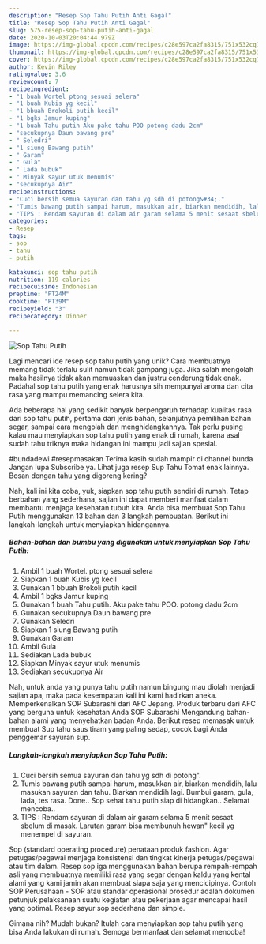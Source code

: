 ```yaml
---
description: "Resep Sop Tahu Putih Anti Gagal"
title: "Resep Sop Tahu Putih Anti Gagal"
slug: 575-resep-sop-tahu-putih-anti-gagal
date: 2020-10-03T20:04:44.979Z
image: https://img-global.cpcdn.com/recipes/c28e597ca2fa8315/751x532cq70/sop-tahu-putih-foto-resep-utama.jpg
thumbnail: https://img-global.cpcdn.com/recipes/c28e597ca2fa8315/751x532cq70/sop-tahu-putih-foto-resep-utama.jpg
cover: https://img-global.cpcdn.com/recipes/c28e597ca2fa8315/751x532cq70/sop-tahu-putih-foto-resep-utama.jpg
author: Kevin Riley
ratingvalue: 3.6
reviewcount: 7
recipeingredient:
- "1 buah Wortel ptong sesuai selera"
- "1 buah Kubis yg kecil"
- "1 bbuah Brokoli putih kecil"
- "1 bgks Jamur kuping"
- "1 buah Tahu putih Aku pake tahu POO potong dadu 2cm"
- "secukupnya Daun bawang pre"
- " Seledri"
- "1 siung Bawang putih"
- " Garam"
- " Gula"
- " Lada bubuk"
- " Minyak sayur utuk menumis"
- "secukupnya Air"
recipeinstructions:
- "Cuci bersih semua sayuran dan tahu yg sdh di potong&#34;."
- "Tumis bawang putih sampai harum, masukkan air, biarkan mendidih, lalu masukan sayuran dan tahu. Biarkan mendidih lagi. Bumbui garam, gula, lada, tes rasa. Done.. Sop sehat tahu putih siap di hidangkan.. Selamat mencoba.."
- "TIPS : Rendam sayuran di dalam air garam selama 5 menit sesaat sbelum di masak. Larutan garam bisa membunuh hewan&#34; kecil yg menempel di sayuran."
categories:
- Resep
tags:
- sop
- tahu
- putih

katakunci: sop tahu putih 
nutrition: 119 calories
recipecuisine: Indonesian
preptime: "PT24M"
cooktime: "PT39M"
recipeyield: "3"
recipecategory: Dinner

---
```



![Sop Tahu Putih](https://img-global.cpcdn.com/recipes/c28e597ca2fa8315/751x532cq70/sop-tahu-putih-foto-resep-utama.jpg)

Lagi mencari ide resep sop tahu putih yang unik? Cara membuatnya memang tidak terlalu sulit namun tidak gampang juga. Jika salah mengolah maka hasilnya tidak akan memuaskan dan justru cenderung tidak enak. Padahal sop tahu putih yang enak harusnya sih mempunyai aroma dan cita rasa yang mampu memancing selera kita.

Ada beberapa hal yang sedikit banyak berpengaruh terhadap kualitas rasa dari sop tahu putih, pertama dari jenis bahan, selanjutnya pemilihan bahan segar, sampai cara mengolah dan menghidangkannya. Tak perlu pusing kalau mau menyiapkan sop tahu putih yang enak di rumah, karena asal sudah tahu triknya maka hidangan ini mampu jadi sajian spesial.

#bundadewi #resepmasakan Terima kasih sudah mampir di channel bunda Jangan lupa Subscribe ya. Lihat juga resep Sup Tahu Tomat enak lainnya. Bosan dengan tahu yang digoreng kering?


Nah, kali ini kita coba, yuk, siapkan sop tahu putih sendiri di rumah. Tetap berbahan yang sederhana, sajian ini dapat memberi manfaat dalam membantu menjaga kesehatan tubuh kita. Anda bisa membuat Sop Tahu Putih menggunakan 13 bahan dan 3 langkah pembuatan. Berikut ini langkah-langkah untuk menyiapkan hidangannya.

<!--inarticleads1-->

##### Bahan-bahan dan bumbu yang digunakan untuk menyiapkan Sop Tahu Putih:

1. Ambil 1 buah Wortel. ptong sesuai selera
1. Siapkan 1 buah Kubis yg kecil
1. Gunakan 1 bbuah Brokoli putih kecil
1. Ambil 1 bgks Jamur kuping
1. Gunakan 1 buah Tahu putih. Aku pake tahu POO. potong dadu 2cm
1. Gunakan secukupnya Daun bawang pre
1. Gunakan  Seledri
1. Siapkan 1 siung Bawang putih
1. Gunakan  Garam
1. Ambil  Gula
1. Sediakan  Lada bubuk
1. Siapkan  Minyak sayur utuk menumis
1. Sediakan secukupnya Air


Nah, untuk anda yang punya tahu putih namun bingung mau diolah menjadi sajian apa, maka pada kesempatan kali ini kami hadirkan aneka. Memperkenalkan SOP Subarashi dari AFC Jepang. Produk terbaru dari AFC yang berguna untuk kesehatan Anda SOP Subarashi Mengandung bahan-bahan alami yang menyehatkan badan Anda. Berikut resep memasak untuk membuat Sup tahu saus tiram yang paling sedap, cocok bagi Anda penggemar sayuran sup. 

<!--inarticleads2-->

##### Langkah-langkah menyiapkan Sop Tahu Putih:

1. Cuci bersih semua sayuran dan tahu yg sdh di potong&#34;.
1. Tumis bawang putih sampai harum, masukkan air, biarkan mendidih, lalu masukan sayuran dan tahu. Biarkan mendidih lagi. Bumbui garam, gula, lada, tes rasa. Done.. Sop sehat tahu putih siap di hidangkan.. Selamat mencoba..
1. TIPS : Rendam sayuran di dalam air garam selama 5 menit sesaat sbelum di masak. Larutan garam bisa membunuh hewan&#34; kecil yg menempel di sayuran.


Sop (standard operating procedure) penataan produk fashion. Agar petugas/pegawai menjaga konsistensi dan tingkat kinerja petugas/pegawai atau tim dalam. Resep sop iga menggunakan bahan berupa rempah-rempah asli yang membuatnya memiliki rasa yang segar dengan kaldu yang kental alami yang kami jamin akan membuat siapa saja yang mencicipinya. Contoh SOP Perusahaan - SOP atau standar operasional prosedur adalah dokumen petunjuk pelaksanaan suatu kegiatan atau pekerjaan agar mencapai hasil yang optimal. Resep sayur sop sederhana dan simple. 

Gimana nih? Mudah bukan? Itulah cara menyiapkan sop tahu putih yang bisa Anda lakukan di rumah. Semoga bermanfaat dan selamat mencoba!

